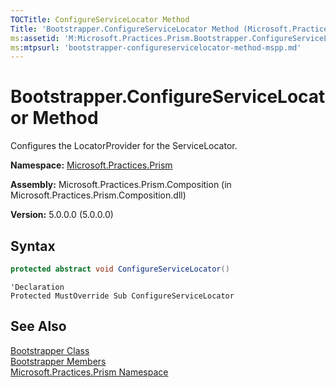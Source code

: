 ```yaml
---
TOCTitle: ConfigureServiceLocator Method
Title: 'Bootstrapper.ConfigureServiceLocator Method (Microsoft.Practices.Prism)'
ms:assetid: 'M:Microsoft.Practices.Prism.Bootstrapper.ConfigureServiceLocator'
ms:mtpsurl: 'bootstrapper-configureservicelocator-method-mspp.md'
---
```



# Bootstrapper.ConfigureServiceLocator Method

Configures the LocatorProvider for the ServiceLocator.

**Namespace:** [Microsoft.Practices.Prism](/patterns-practices/reference/mspp-namespace)

**Assembly:** Microsoft.Practices.Prism.Composition (in Microsoft.Practices.Prism.Composition.dll)

**Version:** 5.0.0.0 (5.0.0.0)

## Syntax

```C#
protected abstract void ConfigureServiceLocator()
```

```VB
'Declaration
Protected MustOverride Sub ConfigureServiceLocator
```

## See Also

[Bootstrapper Class](/patterns-practices/reference/bootstrapper-class-mspp)<br/>
[Bootstrapper Members](/patterns-practices/reference/bootstrapper-members-mspp)<br/>
[Microsoft.Practices.Prism Namespace](/patterns-practices/reference/mspp-namespace)<br/>